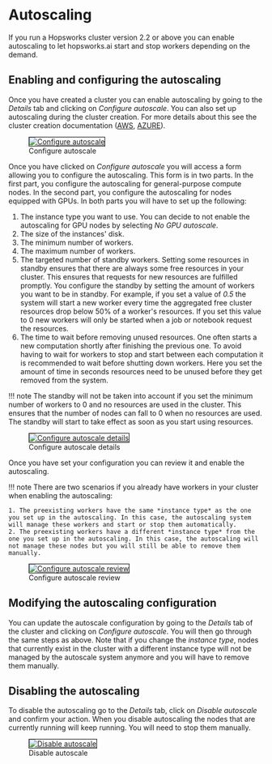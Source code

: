 # Autoscaling
If you run a Hopsworks cluster version 2.2 or above you can enable autoscaling to let hopsworks.ai start and stop workers depending on the demand.

## Enabling and configuring the autoscaling
Once you have created a cluster you can enable autoscaling by going to the *Details* tab and clicking on *Configure autoscale*.
You can also set up autoscaling during the cluster creation. For more details about this see the cluster creation documentation ([AWS](./aws/cluster_creation.md#autoscaling-workers-configuration), [AZURE](./azure/cluster_creation.md#autoscaling-workers-configuration)).

<p align="center">
  <figure>
    <a  href="../../assets/images/hopsworksai/configure_autoscale.png">
      <img style="border: 1px solid #000" src="../../assets/images/hopsworksai/configure_autoscale.png" alt="Configure autoscale">
    </a>
    <figcaption>Configure autoscale</figcaption>
  </figure>
</p>

Once you have clicked on *Configure autoscale* you will access a form allowing you to configure the autoscaling. This form is in two parts. In the first part, you configure the autoscaling for general-purpose compute nodes. In the second part, you configure the autoscaling for nodes equipped with GPUs. In both parts you will have to set up the following:

1. The instance type you want to use. You can decide to not enable the autoscaling for GPU nodes by selecting *No GPU autoscale*.
2. The size of the instances' disk.
3. The minimum number of workers. 
4. The maximum number of workers.
5. The targeted number of standby workers. Setting some resources in standby ensures that there are always some free resources in your cluster. This ensures that requests for new resources are fulfilled promptly. You configure the standby by setting the amount of workers you want to be in standby. For example, if you set a value of *0.5* the system will start a new worker every time the aggregated free cluster resources drop below 50% of a worker's resources. If you set this value to 0 new workers will only be started when a job or notebook request the resources.
6. The time to wait before removing unused resources. One often starts a new computation shortly after finishing the previous one. To avoid having to wait for workers to stop and start between each computation it is recommended to wait before shutting down workers. Here you set the amount of time in seconds resources need to be unused before they get removed from the system.

!!! note
    The standby will not be taken into account if you set the minimum number of workers to 0 and no resources are used in the cluster. This ensures that the number of nodes can fall to 0 when no resources are used. The standby will start to take effect as soon as you start using resources.

<p align="center">
  <figure>
    <a  href="../../assets/images/hopsworksai/configure_autoscale_2.png">
      <img style="border: 1px solid #000" src="../../assets/images/hopsworksai/configure_autoscale_2.png" alt="Configure autoscale details">
    </a>
    <figcaption>Configure autoscale details</figcaption>
  </figure>
</p>

Once you have set your configuration you can review it and enable the autoscaling.

!!! note
    There are two scenarios if you already have workers in your cluster when enabling the autoscaling:
    
    1. The preexisting workers have the same *instance type* as the one you set up in the autoscaling. In this case, the autoscaling system will manage these workers and start or stop them automatically.
    2. The preexisting workers have a different *instance type* from the one you set up in the autoscaling. In this case, the autoscaling will not manage these nodes but you will still be able to remove them manually.

<p align="center">
  <figure>
    <a  href="../../assets/images/hopsworksai/configure_autoscale_review.png">
      <img style="border: 1px solid #000" src="../../assets/images/hopsworksai/configure_autoscale_review.png" alt="Configure autoscale review">
    </a>
    <figcaption>Configure autoscale review</figcaption>
  </figure>
</p>

## Modifying the autoscaling configuration
You can update the autoscale configuration by going to the *Details* tab of the cluster and clicking on *Configure autoscale*. You will then go through the same steps as above. Note that if you change the *instance type*, nodes that currently exist in the cluster with a different instance type will not be managed by the autoscale system anymore and you will have to remove them manually. 

## Disabling the autoscaling
To disable the autoscaling go to the *Details* tab, click on *Disable autoscale* and confirm your action. When you disable autoscaling the nodes that are currently running will keep running. You will need to stop them manually.

<p align="center">
  <figure>
    <a  href="../../assets/images/hopsworksai/disable_autoscale.png">
      <img style="border: 1px solid #000" src="../../assets/images/hopsworksai/disable_autoscale.png" alt="Disable autoscale">
    </a>
    <figcaption>Disable autoscale</figcaption>
  </figure>
</p>
